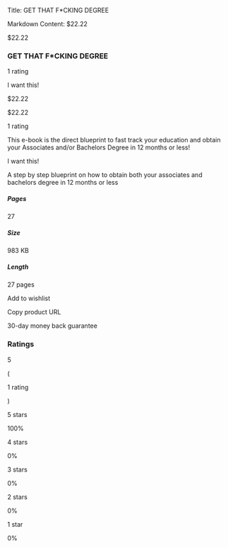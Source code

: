 Title: GET THAT F*CKING DEGREE

Markdown Content:
$22.22

$22.22

### GET THAT F\*CKING DEGREE

1 rating

I want this!

$22.22

$22.22

1 rating

This e-book is the direct blueprint to fast track your education and obtain your Associates and/or Bachelors Degree in 12 months or less!

I want this!

A step by step blueprint on how to obtain both your associates and bachelors degree in 12 months or less

##### Pages

27

##### Size

983 KB

##### Length

27 pages

Add to wishlist

Copy product URL

30-day money back guarantee

### Ratings

5

(

1 rating

)

5 stars

100%

4 stars

0%

3 stars

0%

2 stars

0%

1 star

0%
